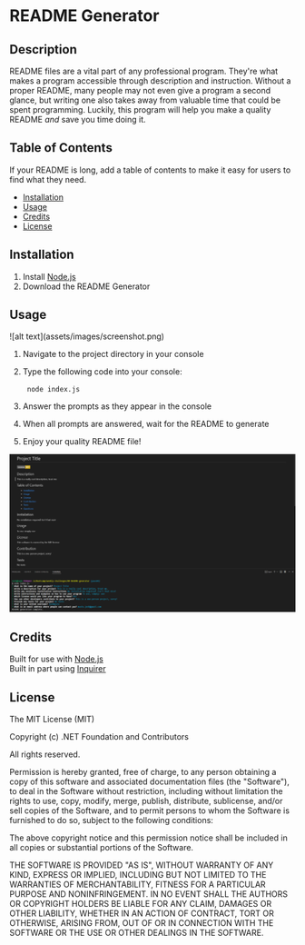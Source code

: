 # README Generator

## Description

README files are a vital part of any professional program. They're what makes a program accessible through description and instruction. Without a proper README, many people may not even give a program a second glance, but writing one also takes away from valuable time that could be spent programming. Luckily, this program will help you make a quality README *and* save you time doing it. 

## Table of Contents

If your README is long, add a table of contents to make it easy for users to find what they need.

- [Installation](#installation)
- [Usage](#usage)
- [Credits](#credits)
- [License](#license)

## Installation

1. Install [Node.js](https://nodejs.org/en/)
2. Download the README Generator

## Usage

<!--> ![alt text](assets/images/screenshot.png) <!-->

1. Navigate to the project directory in your console
2. Type the following code into your console: 

        node index.js
    
3. Answer the prompts as they appear in the console
4. When all prompts are answered, wait for the README to generate
5. Enjoy your quality README file!

![screenshot of program in-use](assets/images/screenshot.png)

## Credits

Built for use with [Node.js](https://nodejs.org/en/)
<br>Built in part using [Inquirer](https://www.npmjs.com/package/inquirer/v/8.2.4)

## License

The MIT License (MIT)

Copyright (c) .NET Foundation and Contributors

All rights reserved.

Permission is hereby granted, free of charge, to any person obtaining a copy
of this software and associated documentation files (the "Software"), to deal
in the Software without restriction, including without limitation the rights
to use, copy, modify, merge, publish, distribute, sublicense, and/or sell
copies of the Software, and to permit persons to whom the Software is
furnished to do so, subject to the following conditions:

The above copyright notice and this permission notice shall be included in all
copies or substantial portions of the Software.

THE SOFTWARE IS PROVIDED "AS IS", WITHOUT WARRANTY OF ANY KIND, EXPRESS OR
IMPLIED, INCLUDING BUT NOT LIMITED TO THE WARRANTIES OF MERCHANTABILITY,
FITNESS FOR A PARTICULAR PURPOSE AND NONINFRINGEMENT. IN NO EVENT SHALL THE
AUTHORS OR COPYRIGHT HOLDERS BE LIABLE FOR ANY CLAIM, DAMAGES OR OTHER
LIABILITY, WHETHER IN AN ACTION OF CONTRACT, TORT OR OTHERWISE, ARISING FROM,
OUT OF OR IN CONNECTION WITH THE SOFTWARE OR THE USE OR OTHER DEALINGS IN THE
SOFTWARE.